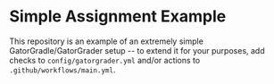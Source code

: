 # Simple Assignment Example

This repository is an example of an extremely simple GatorGradle/GatorGrader
setup -- to extend it for your purposes, add checks to `config/gatorgrader.yml`
and/or actions to `.github/workflows/main.yml`.
